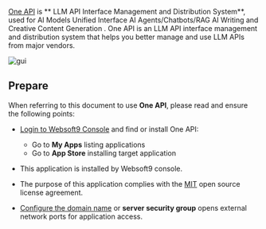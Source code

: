 [One API](https://openai.justsong.cn) is ** LLM API Interface Management and Distribution System**, used for AI Models Unified Interface AI Agents/Chatbots/RAG AI Writing and Creative Content Generation . One API is an LLM API interface management and distribution system that helps you better manage and use LLM APIs from major vendors.


![gui](http://libs.websoft9.com/Websoft9/DocsPicture/zh/oneapi/oneapi-gui-websoft9.png)


## Prepare

When referring to this document to use **One API**, please read and ensure the following points:

- [Login to Websoft9 Console](./login-console) and find or install One API:
  - Go to **My Apps** listing applications 
  - Go to **App Store** installing target application

- This application is installed by Websoft9 console.


- The purpose of this application complies with the [MIT](https://opensource.org/licenses/MIT) open source license agreement.


- [Configure the domain name](./domain-set) or **server security group** opens external network ports for application access.